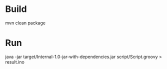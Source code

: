 # Build
mvn clean package

# Run
java -jar target/Internal-1.0-jar-with-dependencies.jar script/Script.groovy > result.ino


